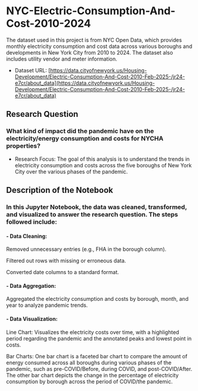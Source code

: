 # NYC-Electric-Consumption-And-Cost-2010-2024
The dataset used in this project is from NYC Open Data, which provides monthly electricity consumption and cost data across various boroughs and developments in New York City from 2010 to 2024. The dataset also includes utility vendor and meter information.
- Dataset URL: [https://data.cityofnewyork.us/Housing-Development/Electric-Consumption-And-Cost-2010-Feb-2025-/jr24-e7cr/about_data](https://data.cityofnewyork.us/Housing-Development/Electric-Consumption-And-Cost-2010-Feb-2025-/jr24-e7cr/about_data)


## Research Question
### What kind of impact did the pandemic have on the electricity/energy consumption and costs for NYCHA properties?
- Research Focus:
The goal of this analysis is to understand the trends in electricity consumption and costs across the five boroughs of New York City over the various phases of the pandemic.

## Description of the Notebook
### In this Jupyter Notebook, the data was cleaned, transformed, and visualized to answer the research question. The steps followed include:

#### - Data Cleaning:

Removed unnecessary entries (e.g., FHA in the borough column).

Filtered out rows with missing or erroneous data.

Converted date columns to a standard format.

#### - Data Aggregation:

Aggregated the electricity consumption and costs by borough, month, and year to analyze pandemic trends.

#### - Data Visualization:

Line Chart: Visualizes the electricity costs over time, with a highlighted period regarding the pandemic and the annotated peaks and lowest point in costs. 

Bar Charts: One bar chart is a faceted bar chart to compare the amount of energy consumed across all boroughs during various phases of the pandemic, such as pre-COVID/Before, during COVID, and post-COVID/After. The other bar chart depicts the change in the percentage of electricity consumption by borough across the period of COVID/the pandemic.




